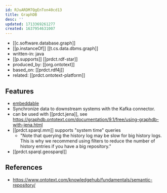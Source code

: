 ```yaml
---
id: RJuARDM7QgEnTon40cd13
title: GraphDB
desc: ''
updated: 1713369261277
created: 1637954631007
---
```


- [[c.software.database.graph]]
- [[p.instanceOf]] [[t.cs.data.dbms.graph]]
- written-in: java
- [[p.supports]] [[prdct.rdf-star]]
- produced_by: [[org.ontotext]]
- based_on: [[prdct.rdf4j]]
- related: [[prdct.ontotext-platform]]


## Features

- [embeddable](https://graphdb.ontotext.com/documentation/9.8/free/devhub/embeddedgraphdb.html)
- Synchronize data to downstream systems with the Kafka connector.
- can be used with [[prdct.jena]], see https://graphdb.ontotext.com/documentation/9.1/free/using-graphdb-with-jena.html
- [[prdct.sparql.mm]] supports "system time" queries
  - "Note that querying the history log may be slow for big history logs. This is why we recommend using filters to reduce the number of history entries if you have a big repository."
- [[prdct.sparql.geosparql]]

## References

- https://www.ontotext.com/knowledgehub/fundamentals/semantic-repository/
